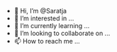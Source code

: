 - 👋 Hi, I’m @Saratja
- 👀 I’m interested in ...
- 🌱 I’m currently learning ...
- 💞️ I’m looking to collaborate on ...
- 📫 How to reach me ...

<!---
Saratja/Saratja is a ✨ special ✨ repository because its `README.md` (this file) appears on your GitHub profile.
You can click the Preview link to take a look at your changes.
--->
